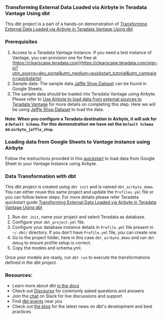 ### Transforming External Data Loaded via Airbyte in Teradata Vantage Using dbt
This dbt project is a part of a hands-on demonstration of [Transforming External Data Loaded via Airbyte in Teradata Vantage Using dbt](https://quickstarts.teradata.com/elt/transforming-external-data-loaded-via-airbyte-in-teradata-vantage-using-dbt.html#_install_dbt)

### Prerequisites
1. Access to a Teradata Vantage Instance. If you need a test instance of Vantage, you can provision one for free at [https://clearscape.teradata.com](https://clearscape.teradata.com/sign-in?utm_source=dev_portal&utm_medium=quickstart_tutorial&utm_campaign=quickstarts)
2. Sample data: The sample data [Jaffle Shop Dataset](https://docs.google.com/spreadsheets/d/1-R4F3q8J9KDnFRWpiT3Ysp1RlOoUu3PeQR7xDeLxFts/edit#gid=42273685) can be found in Google Sheets.
3. The sample data should be loaded into Teradata Vantage using Airbyte. Please refer to [Use Airbyte to load data from external sources to Teradata Vantage](https://quickstarts.teradata.com/elt/use-airbyte-to-load-data-from-external-sources-to-teradata-vantage.html) for more details on completing this step. Here we will be using [Jaffle Shop Dataset](https://docs.google.com/spreadsheets/d/1-R4F3q8J9KDnFRWpiT3Ysp1RlOoUu3PeQR7xDeLxFts/edit#gid=42273685) to load the data.
   
**Note: When you configure a Teradata destination in Airbyte, it will ask for a `Default Schema`. For this demonstration we have set the `Default Schema` as `airbyte_jaffle_shop`.**

### Loading data from Google Sheets to Vantage instance using Airbyte
Follow the instructions provided in this [quickstart](https://quickstarts.teradata.com/elt/use-airbyte-to-load-data-from-external-sources-to-teradata-vantage.html) to load data from Google Sheet to your Vantage Instance using Airbyte.

### Data Transformation with dbt
This dbt project is created using `dbt init` and is named `dbt_airbyte_demo`. You can either reuse this same project and update the `Profiles.yml` file or you can follow below steps. For more details please refer Teradata quickstart guide [Transforming External Data Loaded via Airbyte in Teradata Vantage Using dbt](https://quickstarts.teradata.com/elt/transforming-external-data-loaded-via-airbyte-in-teradata-vantage-using-dbt.html#_install_dbt)
1. Run `dbt init`, name your project and select Teradata as database. 
2. Configure your `dbt_project.yml` file.
3. Configure your database instance details in `Profile.yml` file present in `~/.dbt/` directory. If you don't have `Profile.yml` file, you can create one.
4. Go to the project folder, here in this case `dbt_airbyte_demo` and run `dbt debug` to ensure profile setup is correct.
5. Copy the models and schema.yml.

Once your models are ready, run `dbt run` to execute the transformations defined in the dbt project.

### Resources:
- Learn more about dbt [in the docs](https://docs.getdbt.com/docs/introduction)
- Check out [Discourse](https://discourse.getdbt.com/) for commonly asked questions and answers
- Join the [chat](https://community.getdbt.com/) on Slack for live discussions and support
- Find [dbt events](https://events.getdbt.com) near you
- Check out [the blog](https://blog.getdbt.com/) for the latest news on dbt's development and best practices
